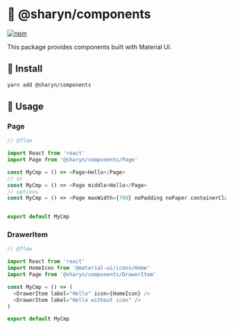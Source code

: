 # 🌹 @sharyn/components

[![npm](https://img.shields.io/npm/v/@sharyn/components.svg)](https://www.npmjs.com/package/@sharyn/components)

This package provides components built with Material UI.

## 🌹 Install

```bash
yarn add @sharyn/components
```

## 🌹 Usage

### Page

```js
// @flow

import React from 'react'
import Page from '@sharyn/components/Page'

const MyCmp = () => <Page>Hello</Page>
// or
const MyCmp = () => <Page middle>Hello</Page>
// options
const MyCmp = () => <Page maxWidth={700} noPadding noPaper containerClass="" paperClass="">Hello</Page>


export default MyCmp
```

### DrawerItem

```js
// @flow

import React from 'react'
import HomeIcon from '@material-ui/icons/Home'
import Page from '@sharyn/components/DrawerItem'

const MyCmp = () => (
  <DrawerItem label="Hello" icon={HomeIcon} />
  <DrawerItem label="Hello without icon" />
)

export default MyCmp
```
